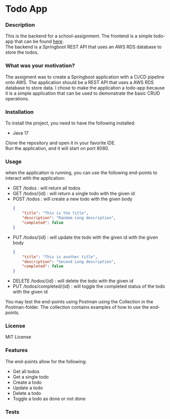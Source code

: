 # Todo App

### Description
This is the backend for a school-assignment. The frontend is a simple todo-app that can be found [here](https://github.com/Emilsivertsson/Vue3Crud). \
The backend is a Springboot REST API that uses an AWS RDS database to store the todos.


### What was your motivation?
The assigment was to create a Springboot application with a Ci/CD pipeline onto AWS. The application should be a REST API that uses a AWS RDS database to store data.
I chose to make the application a todo-app because it is a simple application that can be used to demonstrate the basic CRUD operations.


### Installation
To install the project, you need to have the following installed:
- Java 17

Clone the repository and open it in your favorite IDE.\
Run the application, and it will start on port 8080.


### Usage
when the application is running, you can use the following end-points to interact with the application:
- GET /todos : will return all todos
- GET /todos/{id} : will return a single todo with the given id
- POST /todos : will create a new todo with the given body
    ```json
    {
        "title": "This is the title",
        "description": "Random Long description",
        "completed": false
    }
    ```  
- PUT /todos/{id} : will update the todo with the given id with the given body
    ```json
    {
        "title": "This is another title",
        "description": "Second Long description",
        "completed": false
    }
    ```
- DELETE /todos/{id} : will delete the todo with the given id
- PUT /todos/completed/{id} : will toggle the completed status of the todo with the given id

You may test the end-points using Postman using the Collection in the Postman-folder. The collection contains examples of how to use the end-points.

### License
MIT License

### Features
The end-points allow for the following:
- Get all todos
- Get a single todo
- Create a todo
- Update a todo
- Delete a todo
- Toggle a todo as done or not done

### Tests


